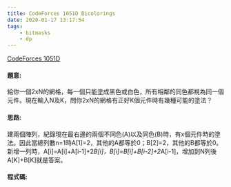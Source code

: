 ```yaml
---
title: CodeForces 1051D Bicolorings
date: 2020-01-17 13:17:54
tags:
    - bitmasks
    - dp
---
```

[CodeForces 1051D](https://codeforces.com/problemset/problem/1051/D)
<!-- more -->

#### 題意:
給你一個2xN的網格，每一個只能塗成黑色或白色，所有相鄰的同色都視為同一個元件。現在輸入N及K，問你2xN的網格有正好K個元件時有幾種可能的塗法？

#### 思路:
建兩個陣列，紀錄現在最右邊的兩個不同色(A)以及同色(B)時，有x個元件時的塗法。因此當總列數n=1時A[1]=2，其他的A都等於0；B[2]=2，其他的B都等於0。新增一列時，A[i]=A[i]+A[i-1]+2*B[i]，B[i]=B[i]+B[i-2]+2*A[i-1]，增加到N列後A[K]+B[K]就是答案。

#### 程式碼:
<script src="https://gist.github.com/Daviswww/33e0bd925d84247f7daa6d6d20291ebc.js"></script>